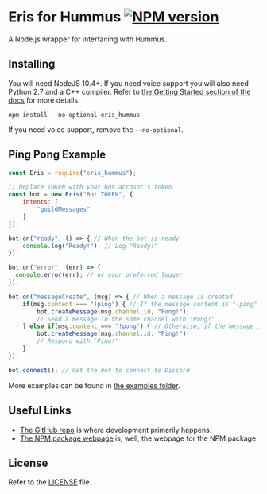 Eris for Hummus [![NPM version](https://img.shields.io/npm/v/eris_hummus.svg?style=flat-square&color=informational)](https://npmjs.com/package/eris_hummus)
====

A Node.js wrapper for interfacing with Hummus.

Installing
----------

You will need NodeJS 10.4+. If you need voice support you will also need Python 2.7 and a C++ compiler. Refer to [the Getting Started section of the docs](https://abal.moe/Eris/docs) for more details.

```
npm install --no-optional eris_hummus
```

If you need voice support, remove the `--no-optional`.

Ping Pong Example
-----------------

```js
const Eris = require("eris_hummus");

// Replace TOKEN with your bot account's token
const bot = new Eris("Bot TOKEN", {
    intents: [
        "guildMessages"
    ]
});

bot.on("ready", () => { // When the bot is ready
    console.log("Ready!"); // Log "Ready!"
});

bot.on("error", (err) => {
  console.error(err); // or your preferred logger
});

bot.on("messageCreate", (msg) => { // When a message is created
    if(msg.content === "!ping") { // If the message content is "!ping"
        bot.createMessage(msg.channel.id, "Pong!");
        // Send a message in the same channel with "Pong!"
    } else if(msg.content === "!pong") { // Otherwise, if the message is "!pong"
        bot.createMessage(msg.channel.id, "Ping!");
        // Respond with "Ping!"
    }
});

bot.connect(); // Get the bot to connect to Discord
```

More examples can be found in [the examples folder](https://github.com/abalabahaha/eris/tree/master/examples).

Useful Links
------------

- [The GitHub repo](https://github.com/nilenta/eris_hummus) is where development primarily happens.
- [The NPM package webpage](https://npmjs.com/package/eris_hummus) is, well, the webpage for the NPM package.

License
-------

Refer to the [LICENSE](LICENSE) file.
